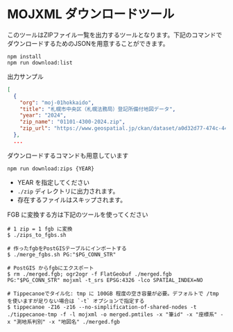 # MOJXML ダウンロードツール

このツールはZIPファイル一覧を出力するツールとなります。下記のコマンドでダウンロードするためのJSONを用意することができます。

```
npm install
npm run download:list
```

出力サンプル

```json
[
  {
    "org": "moj-01hokkaido",
    "title": "札幌市中央区（札幌法務局）登記所備付地図データ",
    "year": "2024",
    "zip_name": "01101-4300-2024.zip",
    "zip_url": "https://www.geospatial.jp/ckan/dataset/a0d32d77-474c-44b0-b435-0b64147cc1f1/resource/924aca4a-a793-4931-9afe-e195c031fca7/download/01101-4300-2024.zip"
  },
  ...
```

ダウンロードするコマンドも用意しています

```
npm run download:zips {YEAR}
```

- YEAR を指定してください
- `./zip` ディレクトリに出力されます。
- 存在するファイルはスキップされます。

FGB に変換する方は下記のツールを使ってください

```shell
# 1 zip = 1 fgb に変換
$ ./zips_to_fgbs.sh

# 作ったfgbをPostGISテーブルにインポートする
$ ./merge_fgbs.sh PG:"$PG_CONN_STR"

# PostGIS からfgbにエクスポート
$ rm ./merged.fgb; ogr2ogr -f FlatGeobuf ./merged.fgb PG:"$PG_CONN_STR" mojxml -t_srs EPSG:4326 -lco SPATIAL_INDEX=NO

# Tippecanoeでタイル化: tmp に 100GB 程度の空き容量が必要。デフォルトで /tmp を使いますが足りない場合は `-t` オプションで指定する
$ tippecanoe -Z16 -z16 --no-simplification-of-shared-nodes -t ./tippecanoe-tmp -f -l mojxml -o merged.pmtiles -x "筆id" -x "座標系" -x "測地系判別" -x "地図名" ./merged.fgb
```
